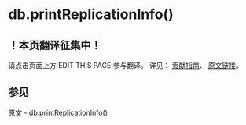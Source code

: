 # db.printReplicationInfo()

## ！本页翻译征集中！

请点击页面上方 EDIT THIS PAGE 参与翻译。
详见：
[贡献指南]( https://github.com/JinMuInfo/MongoDB-Manual-zh/blob/master/CONTRIBUTING.md )、
[原文链接](  https://docs.mongodb.com/manual/reference/method/db.printReplicationInfo/  )。

## 参见

原文 - [db.printReplicationInfo()]( https://docs.mongodb.com/manual/reference/method/db.printReplicationInfo/ )

